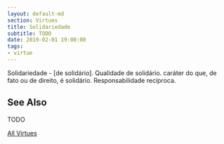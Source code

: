 ```yaml
---
layout: default-md
section: Virtues
title: Solidariedade
subtitle: TODO
date: 2019-02-01 19:00:00
tags: 
- virtue
---
```


Solidariedade - [de solidário]. Qualidade de solidário. caráter do que, de fato ou de direito, é solidário. Responsabilidade recíproca. 

## See Also
TODO


<a href="./" class="button special">All Virtues</a>
